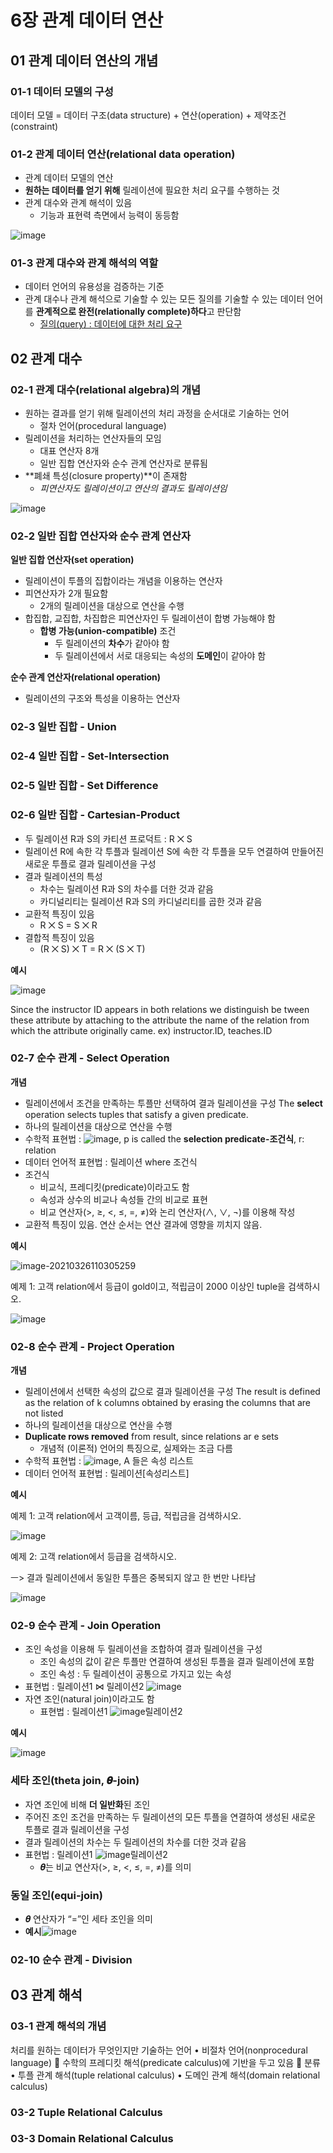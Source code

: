 # 6장 관계 데이터 연산

## 01 관계 데이터 연산의 개념

### 01-1 데이터 모델의 구성

데이터 모델 = 데이터 구조(data structure) + 연산(operation) + 제약조건 (constraint)

### 01-2 관계 데이터 연산(relational data operation)

- 관계 데이터 모델의 연산
- **원하는 데이터를 얻기 위해** 릴레이션에 필요한 처리 요구를 수행하는 것
- 관계 대수와 관계 해석이 있음
  - 기능과 표현력 측면에서 능력이 동등함

![image](https://user-images.githubusercontent.com/68107000/112562232-338b6780-8e1a-11eb-9613-44f0a21e6f8b.png)

### 01-3 관계 대수와 관계 해석의 역할 

- 데이터 언어의 유용성을 검증하는 기준
- 관계 대수나 관계 해석으로 기술할 수 있는 모든 질의를 기술할 수 있는 데이터 언어를 **관계적으로 완전(relationally complete)하다**고 판단함
  - <u>질의(query) : 데이터에 대한 처리 요구</u>

## 02 관계 대수

### 02-1 관계 대수(relational algebra)의 개념

- 원하는 결과를 얻기 위해 릴레이션의 처리 과정을 순서대로 기술하는 언어
  - 절차 언어(procedural language)
- 릴레이션을 처리하는 연산자들의 모임
  - 대표 연산자 8개
  - 일반 집합 연산자와 순수 관계 연산자로 분류됨
- **폐쇄 특성(closure property)**이 존재함
  - *피연산자도 릴레이션이고 연산의 결과도 릴레이션임*

![image](https://user-images.githubusercontent.com/68107000/112562625-0c816580-8e1b-11eb-9333-08988867fe03.png)

### 02-2 일반 집합 연산자와 순수 관계 연산자

**일반 집합 연산자(set operation)**

- 릴레이션이 투플의 집합이라는 개념을 이용하는 연산자
- 피연산자가 2개 필요함
  - 2개의 릴레이션을 대상으로 연산을 수행
- 합집합, 교집합, 차집합은 피연산자인 두 릴레이션이 합병 가능해야 함
  - **합병 가능(union-compatible)** 조건
    - 두 릴레이션의 **차수**가 같아야 함
    - 두 릴레이션에서 서로 대응되는 속성의 **도메인**이 같아야 함

**순수 관계 연산자(relational operation)**

- 릴레이션의 구조와 특성을 이용하는 연산자



### 02-3 일반 집합 - Union



### 02-4 일반 집합 - Set-Intersection



### 02-5 일반 집합 - Set Difference



### 02-6 일반 집합 - Cartesian-Product

- 두 릴레이션 R과 S의 카티션 프로덕트 : R ⨉ S
- 릴레이션 R에 속한 각 투플과 릴레이션 S에 속한 각 투플을 모두 연결하여 만들어진 새로운 투플로 결과 릴레이션을 구성 
- 결과 릴레이션의 특성
  - 차수는 릴레이션 R과 S의 차수를 더한 것과 같음
  - 카디널리티는 릴레이션 R과 S의 카디널리티를 곱한 것과 같음
- 교환적 특징이 있음
  - R ⨉ S = S ⨉ R
- 결합적 특징이 있음
  - (R ⨉ S) ⨉ T = R ⨉ (S ⨉ T)

**예시**

![image](https://user-images.githubusercontent.com/68107000/112569207-17da8e00-8e27-11eb-9e6b-8cc5bc1f0da6.png)

Since the instructor ID appears in both relations we distinguish be tween these attribute by attaching to the attribute the name of the relation from which the attribute originally came. ex) instructor.ID, teaches.ID

### 02-7 순수 관계 - Select Operation

**개념**

- 릴레이션에서 조건을 만족하는 투플만 선택하여 결과 릴레이션을 구성
  The **select** operation selects tuples that satisfy a given predicate.
- 하나의 릴레이션을 대상으로 연산을 수행 
- 수학적 표현법 : ![image](https://user-images.githubusercontent.com/68107000/112566288-0347c700-8e22-11eb-9960-15c61b8dec62.png), p is called the **selection predicate-조건식**, r: relation
- 데이터 언어적 표현법 : 릴레이션 where 조건식
- 조건식
  - 비교식, 프레디킷(predicate)이라고도 함 
  - 속성과 상수의 비교나 속성들 간의 비교로 표현 
  - 비교 연산자(>, ≥, <, ≤, =, ≠)와 논리 연산자(∧, ∨, ¬)를 이용해 작성
- 교환적 특징이 있음. 연산 순서는 연산 결과에 영향을 끼치지 않음.

**예시**

![image-20210326110305259](C:\Users\Jueun\AppData\Roaming\Typora\typora-user-images\image-20210326110305259.png)

예제 1: 고객 relation에서 등급이 gold이고, 적립금이 2000 이상인 tuple을 검색하시오.

![image](https://user-images.githubusercontent.com/68107000/112566861-1ad37f80-8e23-11eb-841a-474f7f11688c.png)

### 02-8 순수 관계 - Project Operation

**개념**

- 릴레이션에서 선택한 속성의 값으로 결과 릴레이션을 구성
  The result is defined as the relation of k columns obtained by erasing the columns that are not listed
- 하나의 릴레이션을 대상으로 연산을 수행
- **Duplicate rows removed** from result, since relations ar e sets
  - 개념적 (이론적) 언어의 특징으로, 실제와는 조금 다름
- 수학적 표현법 : ![image](https://user-images.githubusercontent.com/68107000/112568360-afd77800-8e25-11eb-9e15-1d614e7057bf.png), A 들은 속성 리스트 
- 데이터 언어적 표현법 : 릴레이션[속성리스트]

**예시**

예제 1: 고객 relation에서 고객이름, 등급, 적립금을 검색하시오.

![image](https://user-images.githubusercontent.com/68107000/112568666-2bd1c000-8e26-11eb-853b-4ebc8617696a.png)

예제 2: 고객 relation에서 등급을 검색하시오.

ㅡ> 결과 릴레이션에서 동일한 투플은 중복되지 않고 한 번만 나타남

![image](https://user-images.githubusercontent.com/68107000/112568699-38eeaf00-8e26-11eb-9b4e-05ade94d140c.png)

### 02-9 순수 관계 - Join Operation

- 조인 속성을 이용해 두 릴레이션을 조합하여 결과 릴레이션을 구성 
  - 조인 속성의 값이 같은 투플만 연결하여 생성된 투플을 결과 릴레이션에 포함 
  - 조인 속성 : 두 릴레이션이 공통으로 가지고 있는 속성 
- 표현법 : 릴레이션1 ⋈ 릴레이션2 
  ![image](https://user-images.githubusercontent.com/68107000/112570647-caabeb80-8e29-11eb-8566-75516ee26bf7.png)
- 자연 조인(natural join)이라고도 함 
  - 표현법 : 릴레이션1 ![image](https://user-images.githubusercontent.com/68107000/112570739-f9c25d00-8e29-11eb-9255-35e165eaf348.png)릴레이션2

**예시**

![image](https://user-images.githubusercontent.com/68107000/112570848-27a7a180-8e2a-11eb-9ece-7e8c4928bb9e.png)

###  세타 조인(theta join, 𝜽-join)

- 자연 조인에 비해 **더 일반화**된 조인
- 주어진 조인 조건을 만족하는 두 릴레이션의 모든 투플을 연결하여 생성된 새로운 투플로 결과 릴레이션을 구성
- 결과 릴레이션의 차수는 두 릴레이션의 차수를 더한 것과 같음 
- 표현법 : 릴레이션1 ![image](https://user-images.githubusercontent.com/68107000/112570998-73f2e180-8e2a-11eb-8dc5-f884bf42f244.png)릴레이션2 
  - 𝜽는 비교 연산자(>, ≥, <, ≤, =, ≠)를 의미

### 동일 조인(equi-join)

- 𝜽 연산자가 “=”인 세타 조인을 의미
- **예시**![image](https://user-images.githubusercontent.com/68107000/112571124-bae0d700-8e2a-11eb-8884-1aeb877be5f4.png)

### 02-10 순수 관계 - Division



## 03 관계 해석

### 03-1 관계 해석의 개념

처리를 원하는 데이터가 무엇인지만 기술하는 언어 • 비절차 언어(nonprocedural language)  수학의 프레디킷 해석(predicate calculus)에 기반을 두고 있음  분류 • 투플 관계 해석(tuple relational calculus) • 도메인 관계 해석(domain relational calculus)

### 03-2 Tuple Relational Calculus

### 03-3 Domain Relational Calculus

